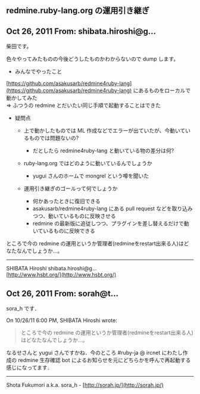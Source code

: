 ## redmine.ruby-lang.org の運用引き継ぎ

## Oct 26, 2011 From: shibata.hiroshi@g...

柴田です。

色々やってみたものの今後どうしたものかわからないので dump します。

- みんなでやったこと

[https://github.com/asakusarb/redmine4ruby-lang](https://github.com/asakusarb/redmine4ruby-lang) にあるものをローカルで動かしてみた  
=\> ふつうの redmine とだいたい同じ手順で起動することはできた

- 疑問点

  - 上で動かしたものでは ML 作成などでエラーが出ていたが、今動いているものでは問題ないの?

    - だとしたら redmine4ruby-lang と動いている物の差分は何?
  - ruby-lang.org ではどのように動いているんでしょうか

    - yugui さんのホームで mongrel という噂を聞いた
  - 運用引き継ぎのゴールって何でしょうか

    - 何かあったときに復旧できる
    - asakusarb/redmine4ruby-lang にある pull request などを取り込みつつ、動いているものに反映させる
    - redmine の最新版に追従しつつ、プラグインを差し替えるだけで動いているものに反映できる

ところで今の redmine の運用というか管理者(redmineをrestart出来る人)はどなたなんでしょうか…。

* * *

SHIBATA Hiroshi shibata.hiroshi@g...  
[http://www.hsbt.org/](http://www.hsbt.org/)

## Oct 26, 2011 From: sorah@t...

sora\_h です．

On 10/26/11 6:00 PM, SHIBATA Hiroshi wrote:

> ところで今の redmine の運用というか管理者(redmineをrestart出来る人)はどなたなんでしょうか…。

なるせさんと yugui さんですかね．今のところ #ruby-ja @ ircnet にわたし作  
成の redmine 生存確認 bot によるお知らせを元にどちらかを呼んで再起動する  
感じになってます．

* * *

Shota Fukumori a.k.a. sora\_h - [http://sorah.jp/](http://sorah.jp/)

